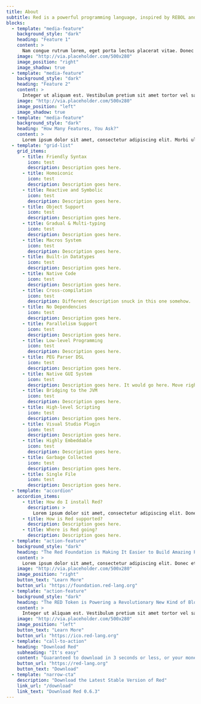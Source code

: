 ```yaml
---
title: About
subtitle: Red is a powerful programming language, inspired by REBOL and built to empower.
blocks:
  - template: "media-feature"
    background_style: "dark"
    heading: "Feature 1"
    content: >
      Nam congue rutrum lorem, eget porta lectus placerat vitae. Donec faucibus lacus vitae est vestibulum, et pharetra sem accumsan. Fusce aliquam lectus at nulla varius efficitur. Donec in accumsan nisi. Etiam nec tempus ante, ac blandit nisl. Donec malesuada volutpat nisi, at consequat dui venenatis eget. Fusce dapibus nisi ut hendrerit lobortis. Etiam viverra faucibus nibh, nec vehicula tortor vulputate et.
    image: "http://via.placeholder.com/500x280"
    image_position: "right"
    image_shadow: true
  - template: "media-feature"
    background_style: "dark"
    heading: "Feature 2"
    content: >
      Integer ut aliquam est. Vestibulum pretium sit amet tortor vel sagittis. Mauris quis ex nisl. Nam vel interdum tortor. Aenean auctor metus erat, non congue nisi tempus at. Pellentesque convallis lacus nulla, nec ullamcorper velit pharetra eu. Suspendisse dapibus sit amet nisl gravida tincidunt. Ut id aliquam diam. Sed dui ex, tristique eu diam nec, tincidunt ullamcorper urna. Aliquam libero nulla, convallis nec mauris nec, euismod finibus ipsum.
    image: "http://via.placeholder.com/500x280"
    image_position: "left"
    image_shadow: true
  - template: "media-feature"
    background_style: "dark"
    heading: "How Many Features, You Ask?"
    content: >
      Lorem ipsum dolor sit amet, consectetur adipiscing elit. Morbi ultrices magna in vehicula imperdiet. Nunc pellentesque ligula et vehicula elementum. Suspendisse faucibus fringilla neque, ut lacinia erat pulvinar sit amet. Aliquam vel ex erat. Nulla ultrices tellus enim. Proin at tristique tortor. Nullam ut tellus eu ipsum tristique pretium dictum vitae ex. Suspendisse euismod finibus odio, vel aliquet lorem. Proin condimentum id tortor in eleifend. Suspendisse varius euismod viverra. Phasellus sit amet nisi eget nulla tincidunt euismod nec eget leo. Curabitur ornare quam mattis magna pharetra dapibus. Aliquam placerat diam eu erat lobortis laoreet. Nunc eleifend convallis neque non mollis. Curabitur condimentum diam ante, sed laoreet quam rutrum in.
  - template: "grid-list"
    grid_items:
      - title: Friendly Syntax
        icon: test
        description: Description goes here.
      - title: Homoiconic
        icon: test
        description: Description goes here.
      - title: Reactive and Symbolic
        icon: test
        description: Description goes here.
      - title: Object Support
        icon: test
        description: Description goes here.
      - title: Gradual & Multi-typing
        icon: test
        description: Description goes here.
      - title: Macros System
        icon: test
        description: Description goes here.
      - title: Built-in Datatypes
        icon: test
        description: Description goes here.
      - title: Native Code
        icon: test
        description: Description goes here.
      - title: Cross-compilation
        icon: test
        description: Different description snuck in this one somehow.
      - title: No Dependencies
        icon: test
        description: Description goes here.
      - title: Parallelism Support
        icon: test
        description: Description goes here.
      - title: Low-level Programming
        icon: test
        description: Description goes here.
      - title: PEG Parser DSL
        icon: test
        description: Description goes here.
      - title: Native GUI System
        icon: test
        description: Description goes here. It would go here. Move right along.
      - title: Bridging to the JVM
        icon: test
        description: Description goes here.
      - title: High-level Scripting
        icon: test
        description: Description goes here.
      - title: Visual Studio Plugin
        icon: test
        description: Description goes here.
      - title: Highly Embeddable
        icon: test
        description: Description goes here.
      - title: Garbage Collected
        icon: test
        description: Description goes here.
      - title: Single File
        icon: test
        description: Description goes here.
  - template: "accordion"
    accordion_items:
      - title: How do I install Red?
        description: >
          Lorem ipsum dolor sit amet, consectetur adipiscing elit. Donec et lorem sed quam porta rhoncus. Pellentesque porttitor nisi sit amet tortor tristique, nec euismod odio laoreet. Vivamus non elementum sem, non sodales dolor.
      - title: How is Red supported?
        description: Description goes here.
      - title: Where is Red going?
        description: Description goes here.
  - template: "action-feature"
    background_style: "dark"
    heading: "The Red Foundation is Making It Easier to Build Amazing Products with Red."
    content: >
      Lorem ipsum dolor sit amet, consectetur adipiscing elit. Donec et lorem sed quam porta rhoncus. Pellentesque porttitor nisi sit amet tortor tristique, nec euismod odio laoreet. Vivamus non elementum sem, non sodales dolor.
    image: "http://via.placeholder.com/500x280"
    image_position: "right"
    button_text: "Learn More"
    button_url: "https://foundation.red-lang.org"
  - template: "action-feature"
    background_style: "dark"
    heading: "The RED Token is Powering a Revolutionary New Kind of Blockchain."
    content: >
      Integer ut aliquam est. Vestibulum pretium sit amet tortor vel sagittis. Mauris quis ex nisl. Nam vel interdum tortor. Aenean auctor metus erat, non congue nisi tempus at. Pellentesque convallis lacus nulla, nec ullamcorper velit pharetra eu. Suspendisse dapibus sit amet nisl gravida tincidunt. Ut id aliquam diam. Sed dui ex, tristique eu diam nec, tincidunt ullamcorper urna. Aliquam libero nulla, convallis nec mauris nec, euismod finibus ipsum.
    image: "http://via.placeholder.com/500x280"
    image_position: "left"
    button_text: "Learn More"
    button_url: "https://ico.red-lang.org"
  - template: "call-to-action"
    heading: "Download Red"
    subheading: "It's easy"
    content: "Guaranteed to download in 3 seconds or less, or your money back."
    button_url: "https://red-lang.org"
    button_text: "Download"
  - template: "narrow-cta"
    description: "Download the Latest Stable Version of Red"
    link_url: "/download"
    link_text: "Download Red 0.6.3"
---
```

